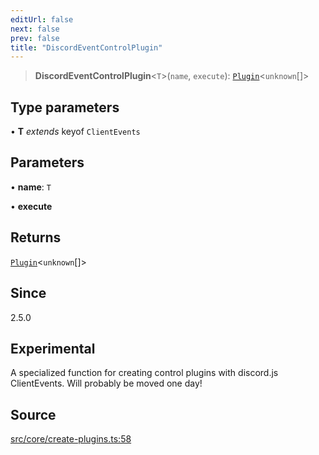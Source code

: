 ```yaml
---
editUrl: false
next: false
prev: false
title: "DiscordEventControlPlugin"
---
```


> **DiscordEventControlPlugin**\<`T`\>(`name`, `execute`): [`Plugin`](/v3/api/interfaces/plugin/)\<`unknown`[]\>

## Type parameters

• **T** *extends* keyof `ClientEvents`

## Parameters

• **name**: `T`

• **execute**

## Returns

[`Plugin`](/v3/api/interfaces/plugin/)\<`unknown`[]\>

## Since

2.5.0

## Experimental

A specialized function for creating control plugins with discord.js ClientEvents.
Will probably be moved one day!

## Source

[src/core/create-plugins.ts:58](https://github.com/sern-handler/handler/blob/04c4625bfa2f746935f4a8cee62b77cdffd86684/src/core/create-plugins.ts#L58)
